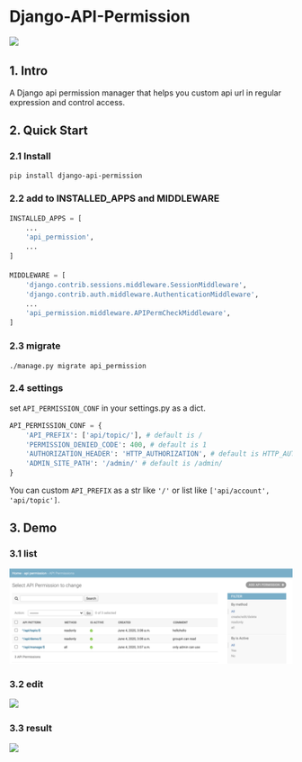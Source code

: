 # Django-API-Permission

![](https://img.shields.io/pypi/v/django-api-permission.svg?label=django-api-permission)

## 1. Intro

A Django api permission manager that helps you custom api url in regular expression and control access.

## 2. Quick Start

### 2.1 Install

```
pip install django-api-permission
```

### 2.2 add to INSTALLED_APPS and MIDDLEWARE

```python
INSTALLED_APPS = [
    ...
    'api_permission',
    ...
]

MIDDLEWARE = [
    'django.contrib.sessions.middleware.SessionMiddleware',
    'django.contrib.auth.middleware.AuthenticationMiddleware',
    ...
    'api_permission.middleware.APIPermCheckMiddleware',
]
```

### 2.3 migrate

```
./manage.py migrate api_permission
```

### 2.4 settings

set `API_PERMISSION_CONF` in your settings.py as a dict.

```python
API_PERMISSION_CONF = {
    'API_PREFIX': ['api/topic/'], # default is /
    'PERMISSION_DENIED_CODE': 400, # default is 1
    'AUTHORIZATION_HEADER': 'HTTP_AUTHORIZATION', # default is HTTP_AUTHORIZATION
    'ADMIN_SITE_PATH': '/admin/' # default is /admin/
}
```

You can custom `API_PREFIX` as a str like `'/'` or list like `['api/account', 'api/topic']`.

## 3. Demo

### 3.1 list

![](./demo/demo1.png)

### 3.2 edit

![](./demo/demo2.png)

### 3.3 result

![](./demo/demo3.png)
